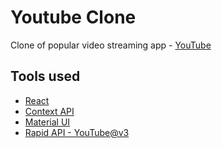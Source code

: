 # Youtube Clone

Clone of popular video streaming app - [YouTube](https://youtube.com)

## Tools used

- [React](https://reactjs.org/)
- [Context API](https://reactjs.org/docs/context.html)
- [Material UI](https://mui.com/)
- [Rapid API - YouTube@v3](https://rapidapi.com/ytdlfree/api/youtube-v31?utm_source=youtube.com%2FJavaScriptMastery&utm_medium=referral&utm_campaign=DevRel)
